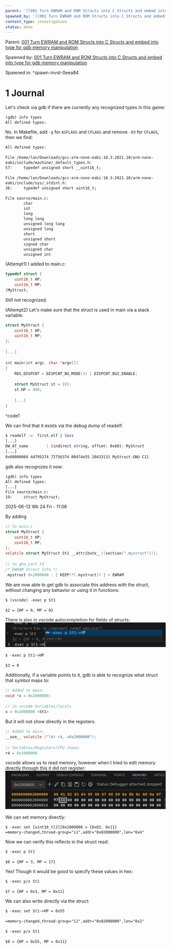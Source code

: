 ```yaml
---
parent: '[[001 Turn EWRAM and ROM Structs into C Structs and embed into type for gdb memory manipulation]]'
spawned_by: '[[001 Turn EWRAM and ROM Structs into C Structs and embed into type for gdb memory manipulation]]'
context_type: investigation
status: done
---
```


Parent: [001 Turn EWRAM and ROM Structs into C Structs and embed into type for gdb memory manipulation](../001%20Turn%20EWRAM%20and%20ROM%20Structs%20into%20C%20Structs%20and%20embed%20into%20type%20for%20gdb%20memory%20manipulation.md)

Spawned by: [001 Turn EWRAM and ROM Structs into C Structs and embed into type for gdb memory manipulation](../001%20Turn%20EWRAM%20and%20ROM%20Structs%20into%20C%20Structs%20and%20embed%20into%20type%20for%20gdb%20memory%20manipulation.md)

Spawned in: [<a name="spawn-invst-0eea84" />^spawn-invst-0eea84](../001%20Turn%20EWRAM%20and%20ROM%20Structs%20into%20C%20Structs%20and%20embed%20into%20type%20for%20gdb%20memory%20manipulation.md#spawn-invst-0eea84)

# 1 Journal

Let's check via gdb if there are currently any recognized types in this game:

````
(gdb) info types
All defined types:
````

No. In Makefile, add `-g` for `ASFLAGS` and `CFLAGS` and remove `-O3` for `CFLAGS`, then we find:

````
All defined types:

File /home/lan/Downloads/gcc-arm-none-eabi-10.3-2021.10/arm-none-eabi/include/machine/_default_types.h:
57:     typedef unsigned short __uint16_t;

File /home/lan/Downloads/gcc-arm-none-eabi-10.3-2021.10/arm-none-eabi/include/sys/_stdint.h:
36:     typedef unsigned short uint16_t;

File source/main.c:
        char
        int
        long
        long long
        unsigned long long
        unsigned long
        short
        unsigned short
        signed char
        unsigned char
        unsigned int
````

(Attempt1) I added to main.c:

````C
typedef struct {
    uint16_t HP;
    uint16_t MP;
}MyStruct;
````

Still not recognized.

(Attempt2) Let's make sure that the struct is used in main via a stack variable:

````C
struct MyStruct {
    uint16_t HP;
    uint16_t MP;
};

[...]

int main(int argc, char *argv[])
{
    REG_DISPCNT = DISPCNT_BG_MODE(3) | DISPCNT_BG2_ENABLE;

    struct MyStruct st = {0};
    st.HP = 400;

	[...]
}

````

<a name="code1" />^code1

We can find that it exists via the debug dump of readelf:

````sh
$ readelf -w  first.elf | less
[...]
DW_AT_name        : (indirect string, offset: 0x60): MyStruct
[...]
0x00000060 4d795374 72756374 00474e55 20433131 MyStruct.GNU C11
````

gdb also recognizes it now:

````
(gdb) info types
All defined types:                                                               
[...]
File source/main.c:
19:     struct MyStruct;
````

2025-06-13 Wk 24 Fri - 11:08

By adding

````C
// to main.c
struct MyStruct {
    uint16_t HP;
    uint16_t MP;
};
volatile struct MyStruct St1 __attribute__((section(".mystruct")));

// to gba_cart.ld
/* EWRAM Struct Info */
.mystruct 0x2000000 : { KEEP(*(.mystruct)) } > EWRAM
````

We are now able to get gdb to associate this address with the struct, without changing any behavior or using it in functions:

````
$ (vscode) -exec p St1

$2 = {HP = 0, MP = 0}
````

There is also in vscode autocompletion for fields of structs:
![Pasted image 20250613111515.png](../../../../../attachments/Pasted%20image%2020250613111515.png)

````
$ -exec p St1->HP

$3 = 0
````

Additionally, if a variable points to it, gdb is able to recognize what struct that symbol maps to:

````C
// Added to main:
void *x = 0x2000000;

// in vscode Variables/locals
x = 0x2000000 <St1>
````

But it will not show directly in the registers:

````C
// Added to main:
__asm__ volatile ("ldr r4, =0x2000000");

// Variables/Registers/CPU shows:
r4 = 0x2000000
````

vscode allows us to read memory, however when I tried to edit memory directly through this it did not register:
![Pasted image 20250613111907.png](../../../../../attachments/Pasted%20image%2020250613111907.png)

We can set memory directly:

````
$ -exec set {uint16_t[2]}0x2000000 = {0x03, 0x11}
=memory-changed,thread-group="i1",addr="0x02000000",len="0x4"
````

Now we can verify this reflects in the struct read:

````
$ -exec p St1

$6 = {HP = 3, MP = 17}
````

Yes! Though it would be good to specify these values in hex:

````
$ -exec p/x St1

$7 = {HP = 0x3, MP = 0x11}
````

We can also write directly via the struct:

````
$ -exec set St1->HP = 0x55

=memory-changed,thread-group="i1",addr="0x02000000",len="0x2"

$ -exec p/x St1

$8 = {HP = 0x55, MP = 0x11}
````

